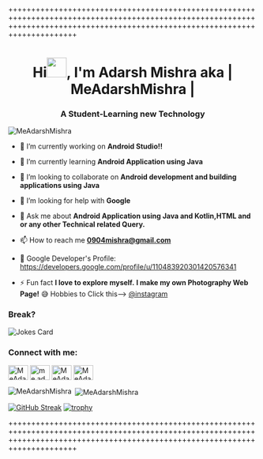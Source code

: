 +++++++++++++++++++++++++++++++++++++++++++++++++++++++++++++++++++++++++++++++++++++++++++++++++++++++++++++++++++++++++++++++++++++++++++++++++++++++++++++++++++++++++++++++++

<h1 align="center">Hi<img src="https://user-images.githubusercontent.com/1303154/88677602-1635ba80-d120-11ea-84d8-d263ba5fc3c0.gif" width="40">, I'm Adarsh Mishra aka | MeAdarshMishra | </h1>
<h3 align="center">A Student-Learning new Technology</h3
<p align="left"> <img src="https://komarev.com/ghpvc/?username=meadarshmishra&label=Profile%20views&color=0e75b6&style=flat" alt="MeAdarshMishra" /> </p>


- 🔭 I’m currently working on **Android Studio!!** 

- 🌱 I’m currently learning **Android Application using Java**

- 👯 I’m looking to collaborate on **Android development and building applications using Java**

- 🤝 I’m looking for help with **Google**

- 💬 Ask me about **Android Application using Java and Kotlin,HTML and or any other Technical related Query.**

- 📫 How to reach me **0904mishra@gmail.com**
- 🔭 Google Developer's Profile: https://developers.google.com/profile/u/110483920301420576341

- ⚡ Fun fact **I love to explore myself.** **I make my own Photography Web Page!** 😅 Hobbies to Click this--> <a href="https://instagram.com/click_to_graphy" target="blank">@instagram</a>



<h3 align="left">Break?</h3> 




![Jokes Card](https://readme-jokes.vercel.app/api)

<h3 align="left">Connect with me:</h3>
<p align="left">
<a href="https://twitter.com/MeAdarshMishra" target="blank"><img align="center" src="https://cdn.jsdelivr.net/npm/simple-icons@v3/icons/twitter.svg" alt="MeAdarshMishra" height="30" width="40" /></a>
<a href="https://instagram.com/me.adarsh.mishra" target="blank"><img align="center" src="https://cdn.jsdelivr.net/npm/simple-icons@v3/icons/instagram.svg" alt="me.adarsh.mishra" height="30" width="40" /></a>
<a href="https://www.linkedin.com/in/meadarshmishra/" target="blank"><img align="center" src="https://cdn.jsdelivr.net/npm/simple-icons@v3/icons/linkedin.svg" alt="MeAdarshMishra" height="30" width="40" /></a>
<a href="https://www.hackerrank.com/MeAdarshMishra" target="blank"><img align="center" src="https://cdn.jsdelivr.net/npm/simple-icons@v3/icons/hackerrank.svg" alt="MeAdarshMishra" height="30" width="40" /></a>
</p>

<p><img align="left" src="https://github-readme-stats.vercel.app/api/top-langs?username=MeAdarshMishra&show_icons=true&locale=en&layout=compact&theme=dark" alt="MeAdarshMishra" /></p>

<p>&nbsp;<img align="center" src="https://github-readme-stats.vercel.app/api?username=MeAdarshMishra&show_icons=true&locale=en&theme=dark" alt="MeAdarshMishra" /></p>

[![GitHub Streak](https://github-readme-streak-stats.herokuapp.com/?user=MeAdarshMishra&theme=dark)](https://git.io/streak-stats)
[![trophy](https://github-profile-trophy.vercel.app/?username=MeAdarshMishra&theme=onedark)](https://github.com/MeAdarshMishra/github-profile-trophy)




+++++++++++++++++++++++++++++++++++++++++++++++++++++++++++++++++++++++++++++++++++++++++++++++++++++++++++++++++++++++++++++++++++++++++++++++++++++++++++++++++++++++++++++++++
